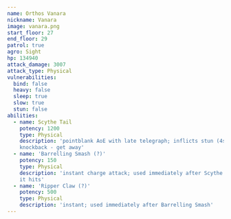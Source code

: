 ```yaml
---
name: Orthos Vanara
nickname: Vanara
image: vanara.png
start_floor: 27
end_floor: 29
patrol: true
agro: Sight
hp: 134940
attack_damage: 3007
attack_type: Physical
vulnerabilities:
  bind: false
  heavy: false
  sleep: true
  slow: true
  stun: false
abilities:
  - name: Scythe Tail
    potency: 1200
    type: Physical
    description: 'pointblank AoE with late telegraph; inflicts stun (4s) and
    knockback - get away'
  - name: 'Barrelling Smash (?)'
    potency: 150
    type: Physical
    description: 'instant charge attack; used immediately after Scythe Tail if
    it hits'
  - name: 'Ripper Claw (?)'
    potency: 500
    type: Physical
    description: 'instant; used immediately after Barrelling Smash'
---
```

